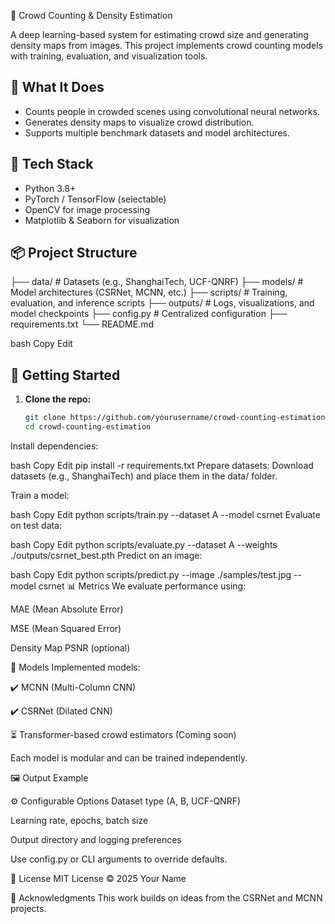  👥 Crowd Counting & Density Estimation

A deep learning-based system for estimating crowd size and generating density maps from images. This project implements crowd counting models with training, evaluation, and visualization tools.

## 📸 What It Does

- Counts people in crowded scenes using convolutional neural networks.
- Generates density maps to visualize crowd distribution.
- Supports multiple benchmark datasets and model architectures.

## 🧰 Tech Stack

- Python 3.8+
- PyTorch / TensorFlow (selectable)
- OpenCV for image processing
- Matplotlib & Seaborn for visualization

## 📦 Project Structure

├── data/ # Datasets (e.g., ShanghaiTech, UCF-QNRF)
├── models/ # Model architectures (CSRNet, MCNN, etc.)
├── scripts/ # Training, evaluation, and inference scripts
├── outputs/ # Logs, visualizations, and model checkpoints
├── config.py # Centralized configuration
├── requirements.txt
└── README.md

bash
Copy
Edit

## 🚀 Getting Started

1. **Clone the repo:**
   ```bash
   git clone https://github.com/yourusername/crowd-counting-estimation.git
   cd crowd-counting-estimation
Install dependencies:

bash
Copy
Edit
pip install -r requirements.txt
Prepare datasets:
Download datasets (e.g., ShanghaiTech) and place them in the data/ folder.

Train a model:

bash
Copy
Edit
python scripts/train.py --dataset A --model csrnet
Evaluate on test data:

bash
Copy
Edit
python scripts/evaluate.py --dataset A --weights ./outputs/csrnet_best.pth
Predict on an image:

bash
Copy
Edit
python scripts/predict.py --image ./samples/test.jpg --model csrnet
📊 Metrics
We evaluate performance using:

MAE (Mean Absolute Error)

MSE (Mean Squared Error)

Density Map PSNR (optional)

🧠 Models
Implemented models:

✔️ MCNN (Multi-Column CNN)

✔️ CSRNet (Dilated CNN)

⏳ Transformer-based crowd estimators (Coming soon)

Each model is modular and can be trained independently.

🖼️ Output Example

⚙️ Configurable Options
Dataset type (A, B, UCF-QNRF)

Learning rate, epochs, batch size

Output directory and logging preferences

Use config.py or CLI arguments to override defaults.

📝 License
MIT License © 2025 Your Name

🤝 Acknowledgments
This work builds on ideas from the CSRNet and MCNN projects.

